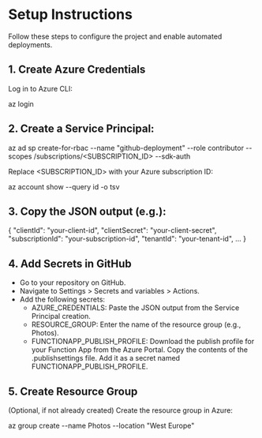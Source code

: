 # Setup Instructions

Follow these steps to configure the project and enable automated deployments.

## 1. Create Azure Credentials

Log in to Azure CLI:

az login

## 2. Create a Service Principal:

az ad sp create-for-rbac --name "github-deployment" --role contributor --scopes /subscriptions/<SUBSCRIPTION_ID> --sdk-auth

Replace <SUBSCRIPTION_ID> with your Azure subscription ID:

az account show --query id -o tsv

## 3. Copy the JSON output (e.g.):

{
"clientId": "your-client-id",
"clientSecret": "your-client-secret",
"subscriptionId": "your-subscription-id",
"tenantId": "your-tenant-id",
...
}

## 4. Add Secrets in GitHub

-   Go to your repository on GitHub.
-   Navigate to Settings > Secrets and variables > Actions.
-   Add the following secrets:
    -   AZURE_CREDENTIALS: Paste the JSON output from the Service Principal creation.
    -   RESOURCE_GROUP: Enter the name of the resource group (e.g., Photos).
    -   FUNCTIONAPP_PUBLISH_PROFILE:
        Download the publish profile for your Function App from the Azure Portal.
        Copy the contents of the .publishsettings file.
        Add it as a secret named FUNCTIONAPP_PUBLISH_PROFILE.

## 5. Create Resource Group

(Optional, if not already created) Create the resource group in Azure:

az group create --name Photos --location "West Europe"
